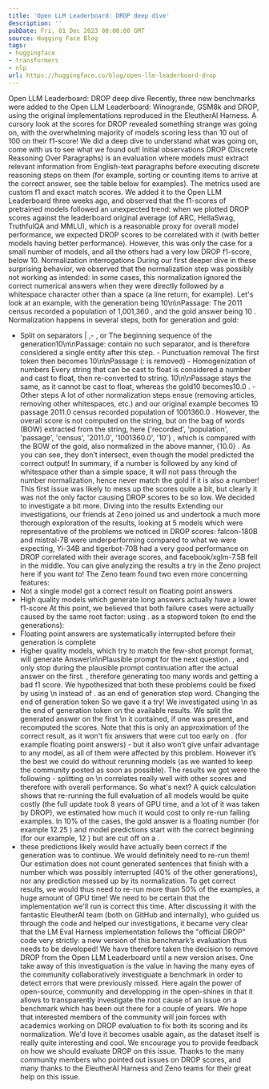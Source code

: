 ```yaml
---
title: 'Open LLM Leaderboard: DROP deep dive'
description: ''
pubDate: Fri, 01 Dec 2023 00:00:00 GMT
source: Hugging Face Blog
tags:
- huggingface
- transformers
- nlp
url: https://huggingface.co/blog/open-llm-leaderboard-drop
---
```


Open LLM Leaderboard: DROP deep dive
Recently, three new benchmarks were added to the Open LLM Leaderboard: Winogrande, GSM8k and DROP, using the original implementations reproduced in the EleutherAI Harness. A cursory look at the scores for DROP revealed something strange was going on, with the overwhelming majority of models scoring less than 10 out of 100 on their f1-score! We did a deep dive to understand what was going on, come with us to see what we found out!
Initial observations
DROP (Discrete Reasoning Over Paragraphs) is an evaluation where models must extract relevant information from English-text paragraphs before executing discrete reasoning steps on them (for example, sorting or counting items to arrive at the correct answer, see the table below for examples). The metrics used are custom f1 and exact match scores.
We added it to the Open LLM Leaderboard three weeks ago, and observed that the f1-scores of pretrained models followed an unexpected trend: when we plotted DROP scores against the leaderboard original average (of ARC, HellaSwag, TruthfulQA and MMLU), which is a reasonable proxy for overall model performance, we expected DROP scores to be correlated with it (with better models having better performance). However, this was only the case for a small number of models, and all the others had a very low DROP f1-score, below 10.
Normalization interrogations
During our first deeper dive in these surprising behavior, we observed that the normalization step was possibly not working as intended: in some cases, this normalization ignored the correct numerical answers when they were directly followed by a whitespace character other than a space (a line return, for example).
Let's look at an example, with the generation being 10\n\nPassage: The 2011 census recorded a population of 1,001,360
, and the gold answer being 10
.
Normalization happens in several steps, both for generation and gold:
- Split on separators
|
,-
, or
The beginning sequence of the generation10\n\nPassage:
contain no such separator, and is therefore considered a single entity after this step. - Punctuation removal
The first token then becomes
10\n\nPassage
(:
is removed) - Homogenization of numbers
Every string that can be cast to float is considered a number and cast to float, then re-converted to string.
10\n\nPassage
stays the same, as it cannot be cast to float, whereas the gold10
becomes10.0
. - Other steps
A lot of other normalization steps ensue (removing articles, removing other whitespaces, etc.) and our original example becomes
10 passage 2011.0 census recorded population of 1001360.0
.
However, the overall score is not computed on the string, but on the bag of words (BOW) extracted from the string, here {'recorded', 'population', 'passage', 'census', '2011.0', '1001360.0', '10'}
, which is compared with the BOW of the gold, also normalized in the above manner, {10.0}
. As you can see, they don’t intersect, even though the model predicted the correct output!
In summary, if a number is followed by any kind of whitespace other than a simple space, it will not pass through the number normalization, hence never match the gold if it is also a number! This first issue was likely to mess up the scores quite a bit, but clearly it was not the only factor causing DROP scores to be so low. We decided to investigate a bit more.
Diving into the results
Extending our investigations, our friends at Zeno joined us and undertook a much more thorough exploration of the results, looking at 5 models which were representative of the problems we noticed in DROP scores: falcon-180B and mistral-7B were underperforming compared to what we were expecting, Yi-34B and tigerbot-70B had a very good performance on DROP correlated with their average scores, and facebook/xglm-7.5B fell in the middle.
You can give analyzing the results a try in the Zeno project here if you want to!
The Zeno team found two even more concerning features:
- Not a single model got a correct result on floating point answers
- High quality models which generate long answers actually have a lower f1-score
At this point, we believed that both failure cases were actually caused by the same root factor: using .
as a stopword token (to end the generations):
- Floating point answers are systematically interrupted before their generation is complete
- Higher quality models, which try to match the few-shot prompt format, will generate
Answer\n\nPlausible prompt for the next question.
, and only stop during the plausible prompt continuation after the actual answer on the first.
, therefore generating too many words and getting a bad f1 score.
We hypothesized that both these problems could be fixed by using \n
instead of .
as an end of generation stop word.
Changing the end of generation token
So we gave it a try! We investigated using \n
as the end of generation token on the available results. We split the generated answer on the first \n
it contained, if one was present, and recomputed the scores.
Note that this is only an approximation of the correct result, as it won't fix answers that were cut too early on .
(for example floating point answers) - but it also won’t give unfair advantage to any model, as all of them were affected by this problem.
However it’s the best we could do without rerunning models (as we wanted to keep the community posted as soon as possible).
The results we got were the following - splitting on \n
correlates really well with other scores and therefore with overall performance.
So what's next?
A quick calculation shows that re-running the full evaluation of all models would be quite costly (the full update took 8 years of GPU time, and a lot of it was taken by DROP), we estimated how much it would cost to only re-run failing examples.
In 10% of the cases, the gold answer is a floating number (for example 12.25
) and model predictions start with the correct beginning (for our example, 12
) but are cut off on a .
- these predictions likely would have actually been correct if the generation was to continue. We would definitely need to re-run them!
Our estimation does not count generated sentences that finish with a number which was possibly interrupted (40% of the other generations), nor any prediction messed up by its normalization.
To get correct results, we would thus need to re-run more than 50% of the examples, a huge amount of GPU time! We need to be certain that the implementation we'll run is correct this time.
After discussing it with the fantastic EleutherAI team (both on GitHub and internally), who guided us through the code and helped our investigations, it became very clear that the LM Eval Harness implementation follows the "official DROP" code very strictly: a new version of this benchmark’s evaluation thus needs to be developed! We have therefore taken the decision to remove DROP from the Open LLM Leaderboard until a new version arises.
One take away of this investiguation is the value in having the many eyes of the community collaboratively investiguate a benchmark in order to detect errors that were previously missed. Here again the power of open-source, community and developping in the open-shines in that it allows to transparently investigate the root cause of an issue on a benchmark which has been out there for a couple of years.
We hope that interested members of the community will join forces with academics working on DROP evaluation to fix both its scoring and its normalization. We'd love it becomes usable again, as the dataset itself is really quite interesting and cool. We encourage you to provide feedback on how we should evaluate DROP on this issue.
Thanks to the many community members who pointed out issues on DROP scores, and many thanks to the EleutherAI Harness and Zeno teams for their great help on this issue.